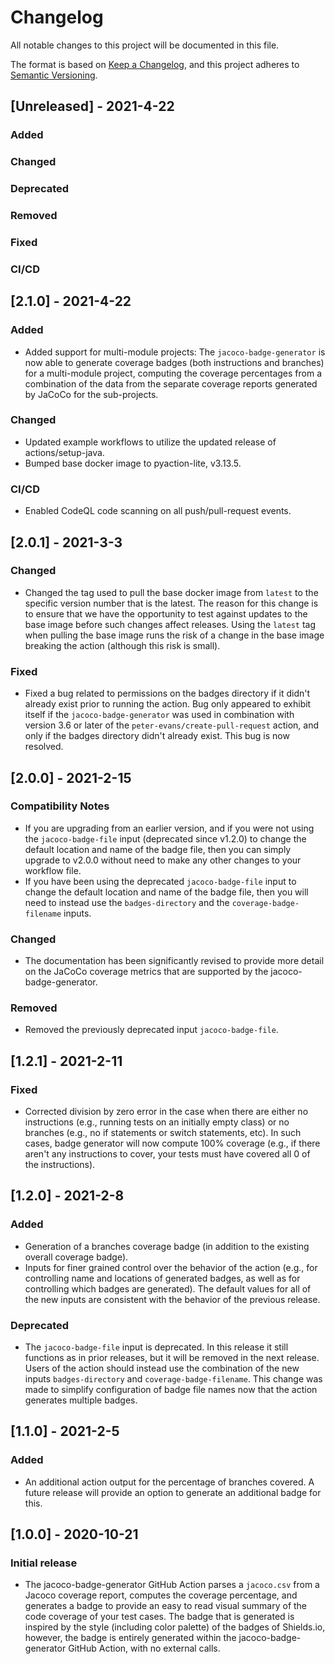 # Changelog
All notable changes to this project will be documented in this file.

The format is based on [Keep a Changelog](https://keepachangelog.com/en/1.0.0/),
and this project adheres to [Semantic Versioning](https://semver.org/spec/v2.0.0.html).

## [Unreleased] - 2021-4-22

### Added

### Changed

### Deprecated

### Removed

### Fixed

### CI/CD


## [2.1.0] - 2021-4-22

### Added
* Added support for multi-module projects: The `jacoco-badge-generator` is now
  able to generate coverage badges (both instructions and branches) for a multi-module
  project, computing the coverage percentages from a combination of the data
  from the separate coverage reports generated by JaCoCo for the sub-projects.

### Changed
* Updated example workflows to utilize the updated release of actions/setup-java.
* Bumped base docker image to pyaction-lite, v3.13.5.

### CI/CD
* Enabled CodeQL code scanning on all push/pull-request events.


## [2.0.1] - 2021-3-3

### Changed
* Changed the tag used to pull the base docker image from `latest`
  to the specific version number that is the latest. The reason for this change
  is to ensure that we have the opportunity to test against updates to
  the base image before such changes affect releases. Using the `latest`
  tag when pulling the base image runs the risk of a change in the base
  image breaking the action (although this risk is small).

### Fixed
* Fixed a bug related to permissions on the badges directory if it 
  didn't already exist prior to running the action. Bug only appeared to
  exhibit itself if the `jacoco-badge-generator` was used in combination with
  version 3.6 or later of the `peter-evans/create-pull-request` action, and only
  if the badges directory didn't already exist. This bug is now resolved.


## [2.0.0] - 2021-2-15

### Compatibility Notes
* If you are upgrading from an earlier version, and if 
  you were not using the `jacoco-badge-file` input (deprecated 
  since v1.2.0) to change the default location and name of the 
  badge file, then you can simply upgrade to v2.0.0 without need 
  to make any other changes to your workflow file.
* If you have been using the deprecated `jacoco-badge-file` input 
  to change the default location and name of the badge file, then 
  you will need to instead use the `badges-directory` and 
  the `coverage-badge-filename` inputs.

### Changed
* The documentation has been significantly revised to provide more 
  detail on the JaCoCo coverage metrics that are supported by 
  the jacoco-badge-generator.

### Removed
* Removed the previously deprecated input `jacoco-badge-file`.


## [1.2.1] - 2021-2-11

### Fixed
* Corrected division by zero error in the case when there are 
  either no instructions (e.g., running tests on an initially 
  empty class) or no branches (e.g., no if statements or switch 
  statements, etc). In such cases, badge generator will now 
  compute 100% coverage (e.g., if there aren't any instructions 
  to cover, your tests must have covered all 0 of the instructions).


## [1.2.0] - 2021-2-8

### Added
* Generation of a branches coverage badge (in addition to 
  the existing overall coverage badge).
* Inputs for finer grained control over the behavior of the 
  action (e.g., for controlling name and locations of generated 
  badges, as well as for controlling which badges are generated). 
  The default values for all of the new inputs are consistent 
  with the behavior of the previous release.

### Deprecated
* The `jacoco-badge-file` input is deprecated. In this release 
  it still functions as in prior releases, but it will be removed 
  in the next release. Users of the action should instead use the 
  combination of the new inputs `badges-directory` and 
  `coverage-badge-filename`. This change was made to simplify 
  configuration of badge file names now that the action generates 
  multiple badges.


## [1.1.0] - 2021-2-5

### Added
* An additional action output for the percentage of branches 
  covered. A future release will provide an option to generate 
  an additional badge for this.


## [1.0.0] - 2020-10-21

### Initial release
* The jacoco-badge-generator GitHub Action parses a `jacoco.csv` 
  from a Jacoco coverage report, computes the coverage percentage, 
  and generates a badge to provide an easy to read visual summary 
  of the code coverage of your test cases. The badge that is 
  generated is inspired by the style (including color palette) of 
  the badges of Shields.io, however, the badge is entirely 
  generated within the jacoco-badge-generator GitHub Action, 
  with no external calls.
